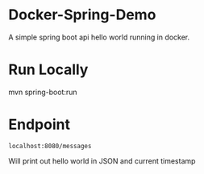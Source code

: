 # Docker-Spring-Demo
A simple spring boot api hello world running in docker.

# Run Locally
mvn spring-boot:run

# Endpoint
`localhost:8080/messages`

Will print out hello world in JSON and current timestamp
